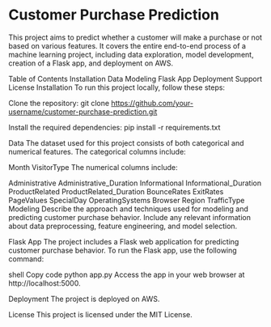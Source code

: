 # Customer Purchase Prediction

This project aims to predict whether a customer will make a purchase or not based on various features. It covers the entire end-to-end process of a machine learning project, including data exploration, model development, creation of a Flask app, and deployment on AWS.

Table of Contents
Installation
Data
Modeling
Flask App
Deployment
Support
License
Installation
To run this project locally, follow these steps:

Clone the repository:
git clone https://github.com/your-username/customer-purchase-prediction.git

Install the required dependencies:
pip install -r requirements.txt

Data
The dataset used for this project consists of both categorical and numerical features. The categorical columns include:

Month
VisitorType
The numerical columns include:

Administrative
Administrative_Duration
Informational
Informational_Duration
ProductRelated
ProductRelated_Duration
BounceRates
ExitRates
PageValues
SpecialDay
OperatingSystems
Browser
Region
TrafficType
Modeling
Describe the approach and techniques used for modeling and predicting customer purchase behavior. Include any relevant information about data preprocessing, feature engineering, and model selection.

Flask App
The project includes a Flask web application for predicting customer purchase behavior. To run the Flask app, use the following command:

shell
Copy code
python app.py
Access the app in your web browser at http://localhost:5000.

Deployment
The project is deployed on AWS.



License
This project is licensed under the MIT License.








